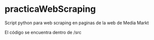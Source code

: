 # practicaWebScraping
Script python para web scraping en paginas de la web de Media Markt


El código se encuentra dentro de /src 


